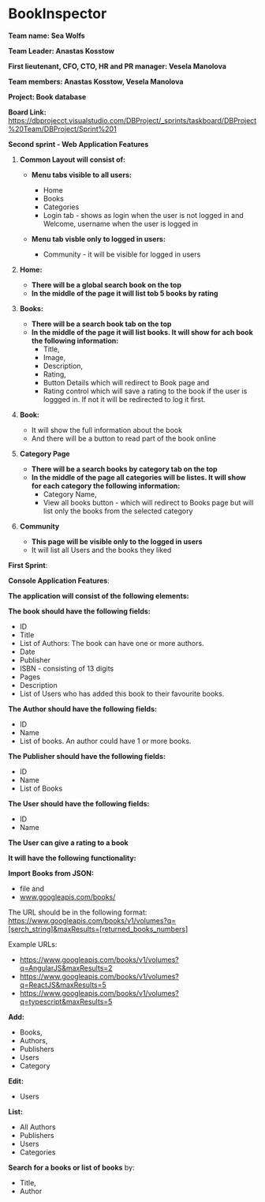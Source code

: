 # BookInspector

**Team name: Sea Wolfs**

**Team Leader: Anastas Kosstow**

**First lieutenant, CFO, CTO, HR and PR manager: Vesela Manolova**

**Team members: Anastas Kosstow, Vesela Manolova**

**Project: Book database**

**Board Link:**
https://dbprojecct.visualstudio.com/DBProject/_sprints/taskboard/DBProject%20Team/DBProject/Sprint%201


**Second sprint - Web Application Features**


1. **Common Layout will consist of:** 

    * **Menu tabs visible to all users:** 

        * Home
        * Books
        * Categories 
        * Login tab  -  shows as login when the user is not logged in and Welcome, username when the user is logged in    
        

    *  **Menu tab visble only to logged in users:**

        * Community - it will be visible for logged in users  

2. **Home:** 
    * **There will be a global search book on the top**
    * **In the middle of the page it will list tob 5 books by rating**
    
3. **Books:** 
    * **There will be a search book tab on the top**
    * **In the middle of the page it will list books. It will show for ach book the following information:**
        * Title,
        * Image,
        * Description, 
        * Rating, 
        * Button Details which will redirect to Book page and
        * Rating control which will save a rating to the book if the user is loggged in. If not it will be redirected to log it first. 

4. **Book:** 
    * It will show the full information about the book 
    * And there will be a button to read part of the book online


5.  **Category Page**
    * **There will be a search books by category tab on the top**
    * **In the middle of the page all categories will be listes. It will show for each category the following information:**
        * Category Name,
        * View all books button - which will redirect to Books page but will list only the books from the selected category

6.  **Community**
    * **This page will be visible only to the logged in users**
    * It will list all Users and the books they liked




**First Sprint**: 

**Console Application Features**: 

**The application will consist of the following elements:**
    
**The **book** should have the following fields:**
* ID
* Title 
* List of Authors: The book can have one or more authors.  
* Date 
* Publisher 
* ISBN - consisting of 13 digits
* Pages 
* Description 
* List of Users who has added this book to their favourite books. 

**The Author should have the following fields:**
* ID
* Name 
* List of books. An author could have 1 or more books. 

**The Publisher should have the following fields:**
* ID
* Name 
* List of Books

**The User should have the following fields:**
* ID
* Name 

**The User can give a rating to a book**


****It will have the following functionality:****

**Import Books from JSON:**
* file and 
* www.googleapis.com/books/

The URL should be in the following format: 
https://www.googleapis.com/books/v1/volumes?q=[serch_string]&maxResults=[returned_books_numbers]

Example URLs: 
* https://www.googleapis.com/books/v1/volumes?q=AngularJS&maxResults=2
* https://www.googleapis.com/books/v1/volumes?q=ReactJS&maxResults=5
* https://www.googleapis.com/books/v1/volumes?q=typescript&maxResults=5


**Add:**
* Books, 
* Authors, 
* Publishers 
* Users
* Category

**Edit:**
* Users

**List:**
* All Authors
* Publishers
* Users
* Categories

**Search for a books or list of books** by:
* Title,
* Author 






